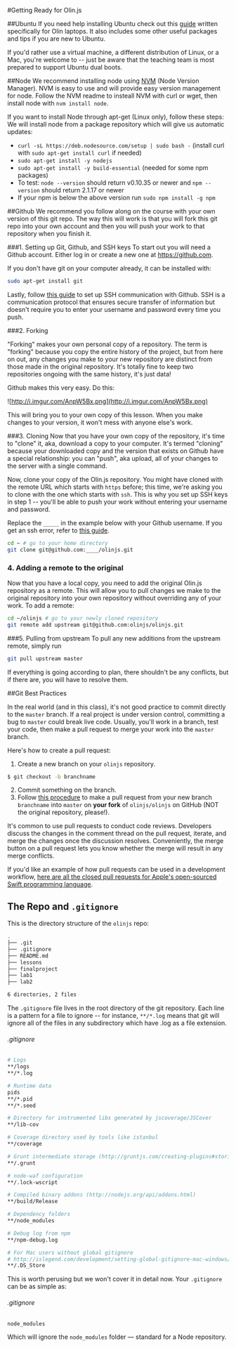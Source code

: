 #Getting Ready for Olin.js

##Ubuntu
If you need help installing Ubuntu check out this [guide](https://gist.github.com/benkahle/892fdb2531c5f388296a) written specifically for Olin laptops. It also includes some other useful packages and tips if you are new to Ubuntu.

If you'd rather use a virtual machine, a different distribution of Linux, or a Mac, you're welcome to -- just be aware that the teaching team is most prepared to support Ubuntu dual boots.

##Node
We recommend installing node using [NVM](https://github.com/creationix/nvm) (Node Version Manager). NVM is easy to use and will provide easy version management for node. Follow the NVM readme to insteall NVM with curl or wget, then install node with `nvm install node`.

If you want to install Node through apt-get (Linux only), follow these steps:
We will install node from a package repository which will give us automatic updates:
* `curl -sL https://deb.nodesource.com/setup | sudo bash -` (install curl with `sudo apt-get install curl` if needed)
* `sudo apt-get install -y nodejs`
* `sudo apt-get install -y build-essential` (needed for some npm packages)
* To test: `node --version` should return v0.10.35 or newer and `npm --version` should return 2.1.17 or newer
* If your npm is below the above version run `sudo npm install -g npm`

##Github
We recommend you follow along on the course with your own version of this git repo. The way this will work is that you will fork this git repo into your own account and then you will push your work to that repository when you finish it.

###1. Setting up Git, Github, and SSH keys
To start out you will need a Github account. Either log in or create a new one at https://github.com.

If you don't have git on your computer already, it can be installed with:
```sh
sudo apt-get install git
```

Lastly, follow [this guide](https://help.github.com/articles/generating-ssh-keys/) to
set up SSH communication with Github. SSH is a communication protocol that ensures secure transfer of information but doesn't require you to enter your username and password every time you push.

###2. Forking

"Forking" makes your own personal copy of a repository. The term is "forking" because you copy the entire history of the project, but from here on out, any changes you make to your new repository are distinct from those made in the original repository. It's totally fine to keep two repositories ongoing with the same history, it's just data!

Github makes this very easy. Do this:

![http://i.imgur.com/AnpW5Bx.png](http://i.imgur.com/AnpW5Bx.png)

This will bring you to your own copy of this lesson. When you make changes to your version, it won't mess with anyone else's work.

###3. Cloning
Now that you have your own copy of the repository, it's time to "clone" it, aka, download a copy to your computer. It's termed "cloning" because your downloaded copy and the version that exists on Github have a special relationship: you can "push", aka upload, all of your changes to the server with a single command.

Now, clone your copy of the Olin.js repository. You might have cloned with the remote URL which starts with `https` before; this time, we're asking you to clone with the one which starts with `ssh`. This is why you set up SSH keys in step 1 -- you'll be able to push your work without entering your username and password.

Replace the `_____` in the example below with your Github username. If you get an ssh error, refer to [this guide](https://help.github.com/articles/generating-ssh-keys/).

```sh
cd ~ # go to your home directory
git clone git@github.com:____/olinjs.git
```

### 4. Adding a remote to the original
Now that you have a local copy, you need to add the original Olin.js repository as a remote. This will allow you to pull changes we make to the original repository into your own repository without overriding any of your work. To add a remote:

```sh
cd ~/olinjs # go to your newly cloned repository
git remote add upstream git@github.com:olinjs/olinjs.git
```

###5. Pulling from upstream
To pull any new additions from the upstream remote, simply run
```sh
git pull upstream master
```
If everything is going according to plan, there shouldn't be any conflicts, but if there are, you will have to resolve them.

##Git Best Practices

In the real world (and in this class), it's not good practice to commit directly to the `master` branch. If a real project is under version control, committing a bug to `master` could break live code. Usually, you'll work in a branch, test your code, then make a pull request to merge your work into the `master` branch.

Here's how to create a pull request:

1. Create a new branch on your `olinjs` repository.

  ```bash
  $ git checkout -b branchname
  ```

2. Commit something on the branch.
3. Follow [this procedure](https://help.github.com/articles/using-pull-requests/) to make a pull request from your new branch `branchname` into `master` on **your fork** of `olinjs/olinjs` on GitHub (NOT the original repository, please!).

It's common to use pull requests to conduct code reviews. Developers discuss the changes in the comment thread on the pull request, iterate, and merge the changes once the discussion resolves. Conveniently, the merge button on a pull request lets you know whether the merge will result in any merge conflicts.

If you'd like an example of how pull requests can be used in a development workflow, [here are all the closed pull requests for Apple's open-sourced Swift programming language](https://github.com/apple/swift/pulls?q=is%3Apr+is%3Aclosed).

## The Repo and `.gitignore`

This is the directory structure of the `olinjs` repo:

```bash
.
├── .git
├── .gitignore
├── README.md
├── lessons
├── finalproject
├── lab1
├── lab2

6 directories, 2 files
```

The `.gitignore` file lives in the root directory of the git repository. Each line is a pattern for a file to ignore -- for instance, `**/*.log` means that git will ignore all of the files in any subdirectory which have .log as a file extension.

###### .gitignore

```bash
# Logs
**/logs
**/*.log

# Runtime data
pids
**/*.pid
**/*.seed

# Directory for instrumented libs generated by jscoverage/JSCover
**/lib-cov

# Coverage directory used by tools like istanbul
**/coverage

# Grunt intermediate storage (http://gruntjs.com/creating-plugins#storing-task-files)
**/.grunt

# node-waf configuration
**/.lock-wscript

# Compiled binary addons (http://nodejs.org/api/addons.html)
**/build/Release

# Dependency folders
**/node_modules

# Debug log from npm
**/npm-debug.log

# For Mac users without global gitignore
# http://islegend.com/development/setting-global-gitignore-mac-windows/
**/.DS_Store
```

This is worth perusing but we won't cover it in detail now. Your `.gitignore` can be as simple as:

###### .gitignore

```bash
node_modules
```

Which will ignore the `node_modules` folder — standard for a Node repository.

